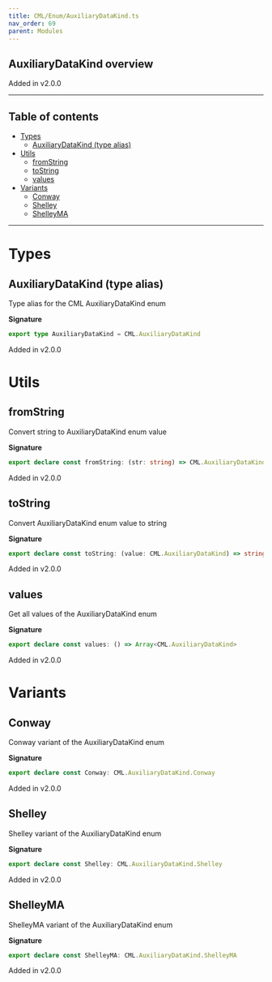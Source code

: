```yaml
---
title: CML/Enum/AuxiliaryDataKind.ts
nav_order: 69
parent: Modules
---
```


## AuxiliaryDataKind overview

Added in v2.0.0

---

<h2 class="text-delta">Table of contents</h2>

- [Types](#types)
  - [AuxiliaryDataKind (type alias)](#auxiliarydatakind-type-alias)
- [Utils](#utils)
  - [fromString](#fromstring)
  - [toString](#tostring)
  - [values](#values)
- [Variants](#variants)
  - [Conway](#conway)
  - [Shelley](#shelley)
  - [ShelleyMA](#shelleyma)

---

# Types

## AuxiliaryDataKind (type alias)

Type alias for the CML AuxiliaryDataKind enum

**Signature**

```ts
export type AuxiliaryDataKind = CML.AuxiliaryDataKind
```

Added in v2.0.0

# Utils

## fromString

Convert string to AuxiliaryDataKind enum value

**Signature**

```ts
export declare const fromString: (str: string) => CML.AuxiliaryDataKind | undefined
```

Added in v2.0.0

## toString

Convert AuxiliaryDataKind enum value to string

**Signature**

```ts
export declare const toString: (value: CML.AuxiliaryDataKind) => string
```

Added in v2.0.0

## values

Get all values of the AuxiliaryDataKind enum

**Signature**

```ts
export declare const values: () => Array<CML.AuxiliaryDataKind>
```

Added in v2.0.0

# Variants

## Conway

Conway variant of the AuxiliaryDataKind enum

**Signature**

```ts
export declare const Conway: CML.AuxiliaryDataKind.Conway
```

Added in v2.0.0

## Shelley

Shelley variant of the AuxiliaryDataKind enum

**Signature**

```ts
export declare const Shelley: CML.AuxiliaryDataKind.Shelley
```

Added in v2.0.0

## ShelleyMA

ShelleyMA variant of the AuxiliaryDataKind enum

**Signature**

```ts
export declare const ShelleyMA: CML.AuxiliaryDataKind.ShelleyMA
```

Added in v2.0.0
